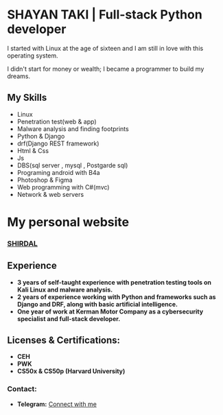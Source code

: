 <h1>SHAYAN TAKI | Full-stack Python developer </h1>
<p>I started with Linux at the age of sixteen and I am still in love with this operating system.</p>
<P>I didn't start for money or wealth; I became a programmer to build my dreams.</P>
<h2>My Skills</h2>
<ul>
  <li>Linux</li>
  <li>Penetration test(web & app)</li>
  <li>Malware analysis and finding footprints</li>
  <li>Python & Django</li>
  <li>drf(Django REST framework)</li>
  <li>Html & Css</li>
  <li>Js</li>
  <li>DBS(sql server , mysql , Postgarde sql)</li>
  <li>Programing android with B4a</li>
  <li>Photoshop & Figma</li>
  <li>Web programming with C#(mvc)</li>
  <li>Network & web servers</li>
</ul>
<h1>My personal website</h1>
<h3><a href="https://shirdalcode.ir/">SHIRDAL</a></h3>
<h2>Experience</h2>
<ul>
  <li><strong>3 years of self-taught experience with penetration testing tools on Kali Linux and malware analysis.</strong></li>
  <li><strong>2 years of experience working with Python and frameworks such as Django and DRF, along with basic artificial intelligence.</strong></li>
  <li><strong>One year of work at Kerman Motor Company as a cybersecurity specialist and full-stack developer.</strong></li>
</ul>
<h2>Licenses & Certifications:</h2>
<ul>
  <li><strong>CEH</strong></li>
  <li><strong>PWK</strong></li>
  <li><strong>CS50x & CS50p (Harvard University)</strong></li>
</ul>
<h3>Contact:</h3>
<ul>
  <li><strong>Telegram:</strong> <a href="https://t.me/shayanm13">Connect with me</a></li>
</ul>
